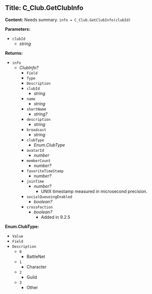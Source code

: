 ## Title: C_Club.GetClubInfo

**Content:**
Needs summary.
`info = C_Club.GetClubInfo(clubId)`

**Parameters:**
- `clubId`
  - *string*

**Returns:**
- `info`
  - *ClubInfo?*
    - `Field`
    - `Type`
    - `Description`
    - `clubId`
      - *string*
    - `name`
      - *string*
    - `shortName`
      - *string?*
    - `description`
      - *string*
    - `broadcast`
      - *string*
    - `clubType`
      - *Enum.ClubType*
    - `avatarId`
      - *number*
    - `memberCount`
      - *number?*
    - `favoriteTimeStamp`
      - *number?*
    - `joinTime`
      - *number?*
        - UNIX timestamp measured in microsecond precision.
    - `socialQueueingEnabled`
      - *boolean?*
    - `crossFaction`
      - *boolean?*
        - Added in 9.2.5

**Enum.ClubType:**
- `Value`
- `Field`
- `Description`
  - `0`
    - BattleNet
  - `1`
    - Character
  - `2`
    - Guild
  - `3`
    - Other